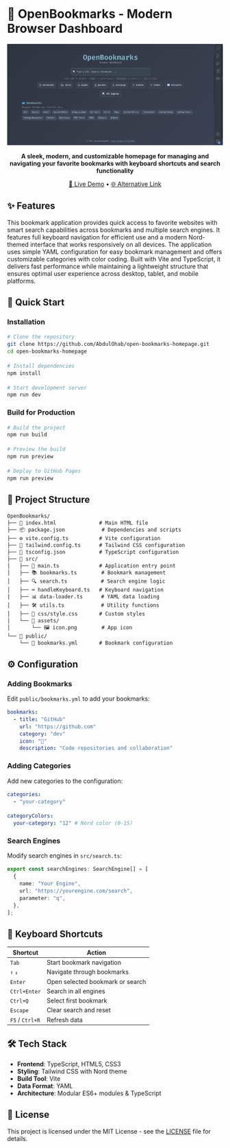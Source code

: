 # 🔖 OpenBookmarks - Modern Browser Dashboard

<div align="center">

![OpenBookmarks Screenshot](./src/assets/screenshot.png)

**A sleek, modern, and customizable homepage for managing and navigating your favorite bookmarks with keyboard shortcuts and search functionality**

[🚀 Live Demo](https://abdulohab61.github.io/) • [🌐 Alternative Link](https://openbookmarkshomepage.netlify.app/)

</div>

## ✨ Features

This bookmark application provides quick access to favorite websites with smart search capabilities across bookmarks and multiple search engines. It features full keyboard navigation for efficient use and a modern Nord-themed interface that works responsively on all devices. The application uses simple YAML configuration for easy bookmark management and offers customizable categories with color coding. Built with Vite and TypeScript, it delivers fast performance while maintaining a lightweight structure that ensures optimal user experience across desktop, tablet, and mobile platforms.

## 🚀 Quick Start

### Installation

```bash
# Clone the repository
git clone https://github.com/AbdulOhab/open-bookmarks-homepage.git
cd open-bookmarks-homepage

# Install dependencies
npm install

# Start development server
npm run dev
```

### Build for Production

```bash
# Build the project
npm run build

# Preview the build
npm run preview

# Deploy to GitHub Pages
npm run preview
```

## 📁 Project Structure

```
OpenBookmarks/
├── 📄 index.html              # Main HTML file
├── 📦 package.json            # Dependencies and scripts
├── ⚙️ vite.config.ts          # Vite configuration
├── 🎨 tailwind.config.ts      # Tailwind CSS configuration
├── 📘 tsconfig.json           # TypeScript configuration
├── 📂 src/
│   ├── 🎯 main.ts             # Application entry point
│   ├── 📚 bookmarks.ts        # Bookmark management
│   ├── 🔍 search.ts           # Search engine logic
│   ├── ⌨️ handleKeyboard.ts   # Keyboard navigation
│   ├── 📊 data-loader.ts      # YAML data loading
│   ├── 🛠️ utils.ts            # Utility functions
│   ├── 🎨 css/style.css       # Custom styles
│   └── 📂 assets/
│       └── 🖼️ icon.png        # App icon
└── 📂 public/
    └── 📝 bookmarks.yml       # Bookmark configuration
```

## ⚙️ Configuration

### Adding Bookmarks

Edit `public/bookmarks.yml` to add your bookmarks:

```yaml
bookmarks:
  - title: "GitHub"
    url: "https://github.com"
    category: "dev"
    icon: "🐙"
    description: "Code repositories and collaboration"
```

### Adding Categories

Add new categories to the configuration:

```yaml
categories:
  - "your-category"

categoryColors:
  your-category: "12" # Nord color (0-15)
```

### Search Engines

Modify search engines in `src/search.ts`:

```typescript
export const searchEngines: SearchEngine[] = [
  {
    name: "Your Engine",
    url: "https://yourengine.com/search",
    parameter: "q",
  },
];
```

## 🎹 Keyboard Shortcuts

| Shortcut        | Action                           |
| --------------- | -------------------------------- |
| `Tab`           | Start bookmark navigation        |
| `↑` `↓`         | Navigate through bookmarks       |
| `Enter`         | Open selected bookmark or search |
| `Ctrl+Enter`    | Search in all engines            |
| `Ctrl+Q`        | Select first bookmark            |
| `Escape`        | Clear search and reset           |
| `F5` / `Ctrl+R` | Refresh data                     |

## 🛠️ Tech Stack

- **Frontend**: TypeScript, HTML5, CSS3
- **Styling**: Tailwind CSS with Nord theme
- **Build Tool**: Vite
- **Data Format**: YAML
- **Architecture**: Modular ES6+ modules & TypeScript

## 📝 License

This project is licensed under the MIT License - see the [LICENSE](LICENSE) file for details.
